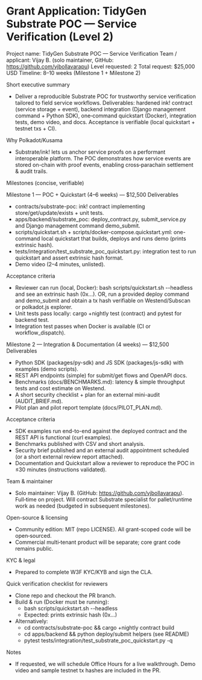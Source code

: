 # Grant Application: TidyGen Substrate POC — Service Verification (Level 2)

Project name: TidyGen Substrate POC — Service Verification
Team / applicant: Vijay B. (solo maintainer, GitHub: https://github.com/vjbollavarapu)
Level requested: 2
Total request: $25,000 USD
Timeline: 8–10 weeks (Milestone 1 + Milestone 2)

Short executive summary
- Deliver a reproducible Substrate POC for trustworthy service verification tailored to field service workflows. Deliverables: hardened ink! contract (service storage + event), backend integration (Django management command + Python SDK), one‑command quickstart (Docker), integration tests, demo video, and docs. Acceptance is verifiable (local quickstart + testnet txs + CI).

Why Polkadot/Kusama
- Substrate/ink! lets us anchor service proofs on a performant interoperable platform. The POC demonstrates how service events are stored on-chain with proof events, enabling cross‑parachain settlement & audit trails.

Milestones (concise, verifiable)

Milestone 1 — POC + Quickstart (4–6 weeks) — $12,500
Deliverables
- contracts/substrate-poc: ink! contract implementing store/get/update/exists + unit tests.
- apps/backend/substrate_poc: deploy_contract.py, submit_service.py and Django management command demo_submit.
- scripts/quickstart.sh + scripts/docker-compose.quickstart.yml: one-command local quickstart that builds, deploys and runs demo (prints extrinsic hash).
- tests/integration/test_substrate_poc_quickstart.py: integration test to run quickstart and assert extrinsic hash format.
- Demo video (2–4 minutes, unlisted).

Acceptance criteria
- Reviewer can run (local, Docker): bash scripts/quickstart.sh --headless and see an extrinsic hash (0x...). OR, run a provided deploy command and demo_submit and obtain a tx hash verifiable on Westend/Subscan or polkadot.js explorer.
- Unit tests pass locally: cargo +nightly test (contract) and pytest for backend test.
- Integration test passes when Docker is available (CI or workflow_dispatch).

Milestone 2 — Integration & Documentation (4 weeks) — $12,500
Deliverables
- Python SDK (packages/py-sdk) and JS SDK (packages/js-sdk) with examples (demo scripts).
- REST API endpoints (simple) for submit/get flows and OpenAPI docs.
- Benchmarks (docs/BENCHMARKS.md): latency & simple throughput tests and cost estimate on Westend.
- A short security checklist + plan for an external mini-audit (AUDIT_BRIEF.md).
- Pilot plan and pilot report template (docs/PILOT_PLAN.md).

Acceptance criteria
- SDK examples run end-to-end against the deployed contract and the REST API is functional (curl examples).
- Benchmarks published with CSV and short analysis.
- Security brief published and an external audit appointment scheduled (or a short external review report attached).
- Documentation and Quickstart allow a reviewer to reproduce the POC in ≤30 minutes (instructions validated).

Team & maintainer
- Solo maintainer: Vijay B. (GitHub: https://github.com/vjbollavarapu). Full‑time on project. Will contract Substrate specialist for pallet/runtime work as needed (budgeted in subsequent milestones).

Open-source & licensing
- Community edition: MIT (repo LICENSE). All grant-scoped code will be open‑sourced.
- Commercial multi‑tenant product will be separate; core grant code remains public.

KYC & legal
- Prepared to complete W3F KYC/KYB and sign the CLA.

Quick verification checklist for reviewers
- Clone repo and checkout the PR branch.
- Build & run (Docker must be running):
  - bash scripts/quickstart.sh --headless
  - Expected: prints extrinsic hash (0x...)
- Alternatively:
  - cd contracts/substrate-poc && cargo +nightly contract build
  - cd apps/backend && python deploy/submit helpers (see README)
  - pytest tests/integration/test_substrate_poc_quickstart.py -q

Notes
- If requested, we will schedule Office Hours for a live walkthrough. Demo video and sample testnet tx hashes are included in the PR.
```